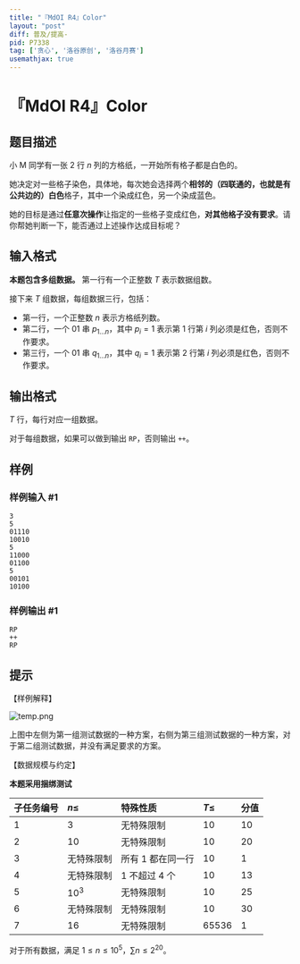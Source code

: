 ```yaml
---
title: "『MdOI R4』Color"
layout: "post"
diff: 普及/提高-
pid: P7338
tag: ['贪心', '洛谷原创', '洛谷月赛']
usemathjax: true
---
```


# 『MdOI R4』Color
## 题目描述

小 M 同学有一张 $2$ 行 $n$ 列的方格纸，一开始所有格子都是白色的。

她决定对一些格子染色，具体地，每次她会选择两个**相邻的（四联通的，也就是有公共边的）白色**格子，其中一个染成红色，另一个染成蓝色。

她的目标是通过**任意次操作**让指定的一些格子变成红色，**对其他格子没有要求**。请你帮她判断一下，能否通过上述操作达成目标呢？
## 输入格式

**本题包含多组数据。** 第一行有一个正整数 $T$ 表示数据组数。

接下来 $T$ 组数据，每组数据三行，包括：
- 第一行，一个正整数 $n$ 表示方格纸列数。
- 第二行，一个 $01$ 串 $p_{1\ldots n}$，其中 $p_i=1$ 表示第 $1$ 行第 $i$ 列必须是红色，否则不作要求。
- 第三行，一个 $01$ 串 $q_{1\ldots n}$，其中 $q_i=1$ 表示第 $2$ 行第 $i$ 列必须是红色，否则不作要求。
## 输出格式

$T$ 行，每行对应一组数据。

对于每组数据，如果可以做到输出 `RP`，否则输出 `++`。
## 样例

### 样例输入 #1
```
3
5
01110
10010
5
11000
01100
5
00101
10100

```
### 样例输出 #1
```
RP
++
RP
```
## 提示

【样例解释】

![temp.png](https://i.loli.net/2020/09/27/oCRpYnPAlFk7GuS.png)

上图中左侧为第一组测试数据的一种方案，右侧为第三组测试数据的一种方案，对于第二组测试数据，并没有满足要求的方案。

【数据规模与约定】 

**本题采用捆绑测试**

|子任务编号|$n\le$|特殊性质|$T\le$|分值|
|:-|:-|:-|:-|:-|
|$1$|$3$|无特殊限制|$10$|$10$|
|$2$|$10$|无特殊限制|$10$|$20$|
|$3$|无特殊限制|所有 $1$ 都在同一行|$10$|$1$|
|$4$|无特殊限制|$1$ 不超过 $4$ 个|$10$|$13$|
|$5$|$10^3$|无特殊限制|$10$|$25$|
|$6$|无特殊限制|无特殊限制|$10$|$30$|
|$7$|$16$|无特殊限制|$65536$|$1$|

对于所有数据，满足 $1\le n\le 10^5$，$\sum n\le 2^{20}$。

